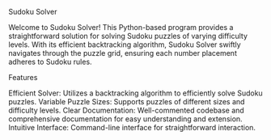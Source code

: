 Sudoku Solver

Welcome to Sudoku Solver! This Python-based program provides a straightforward solution for solving Sudoku puzzles of varying difficulty levels. With its efficient backtracking algorithm, Sudoku Solver swiftly navigates through the puzzle grid, ensuring each number placement adheres to Sudoku rules.

Features

Efficient Solver: Utilizes a backtracking algorithm to efficiently solve Sudoku puzzles.
Variable Puzzle Sizes: Supports puzzles of different sizes and difficulty levels.
Clear Documentation: Well-commented codebase and comprehensive documentation for easy understanding and extension.
Intuitive Interface: Command-line interface for straightforward interaction.
